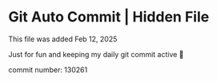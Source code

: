 # Git Auto Commit | Hidden File

This file was added Feb 12, 2025

Just for fun and keeping my daily git commit active 🤪

commit number: 130261
